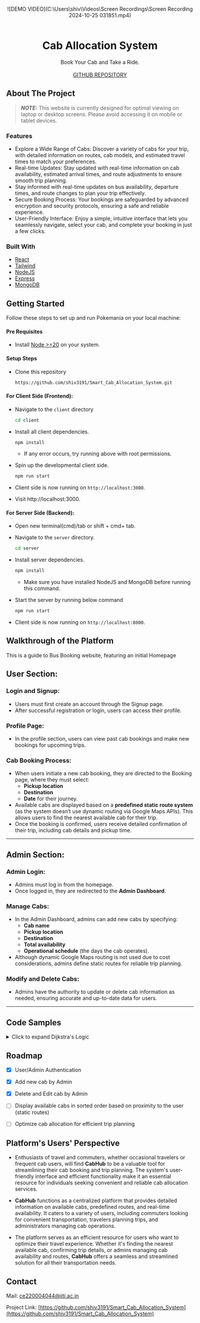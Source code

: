 <!-- Improved compatibility of back to top link: See: https://github.com/othneildrew/Best-README-Template/pull/73 -->
<a name="readme-top"></a>
<!--
*** Thanks for checking out the Best-README-Template. If you have a suggestion
*** that would make this better, please fork the repo and create a pull request
*** or simply open an issue with the tag "enhancement".
*** Don't forget to give the project a star!
*** Thanks again! Now go create something AMAZING! :D
-->



<!-- PROJECT SHIELDS -->
<!--
*** I'm using markdown "reference style" links for readability.
*** Reference links are enclosed in brackets [ ] instead of parentheses ( ).
*** See the bottom of this document for the declaration of the reference variables
*** for contributors-url, forks-url, etc. This is an optional, concise syntax you may use.
*** https://www.markdownguide.org/basic-syntax/#reference-style-links
-->


<!-- PROJECT video -->
<br />

<div align="center">
![DEMO VIDEO](C:\Users\shiv\Videos\Screen Recordings\Screen Recording 2024-10-25 031851.mp4)
  <br>
  <br>
  
  <h1 align="center">Cab Allocation System</h1>

  <p align="center">
    Book Your Cab and Take a Ride.
    <br />
    <br />
    <a href="https://github.com/shiv3191/Smart_Cab_Allocation_System">GITHUB REPOSITORY</a>
  </p>
</div>



<!-- ABOUT THE PROJECT -->
## About The Project

> **_NOTE:_** 
This website is currently designed for optimal viewing on laptop or desktop screens. Please avoid accessing it on mobile or tablet devices.
 

### Features
* Explore a Wide Range of Cabs: Discover a variety of cabs for your trip, with detailed information on routes, cab models, and estimated travel times to match your preferences.
* Real-time Updates: Stay updated with real-time information on cab availability, estimated arrival times, and route adjustments to ensure smooth trip planning.
* Stay informed with real-time updates on bus availability, departure times, and route changes to plan your trip effectively.
* Secure Booking Process: Your bookings are safeguarded by advanced encryption and security protocols, ensuring a safe and reliable experience.
* User-Friendly Interface: Enjoy a simple, intuitive interface that lets you seamlessly navigate, select your cab, and complete your booking in just a few clicks.





### Built With

* [React](https://legacy.reactjs.org/)
* [Tailwind](https://tailwindcss.com/)
* [NodeJS](https://nodejs.org/docs/latest/api/)
* [Express](http://expressjs.com)
* [MongoDB](https://www.mongodb.com/)






<!-- GETTING STARTED -->
## Getting Started

Follow these steps to set up and run Pokemania on your local machine:

#### Pre Requisites

* Install [Node >=20](https://nodejs.org/en/download) on your system.

#### Setup Steps

* Clone this repository
    ```sh
    https://github.com/shiv3191/Smart_Cab_Allocation_System.git
    ```
#### For Client Side (Frontend):
* Navigate to the `client` directory

    ```sh
    cd client
    ```

* Install all client dependencies.
  ```sh
  npm install
  ```

  * If any error occurs, try running above with root permissions.

* Spin up the developmental client side.

  ```sh
  npm run start
  ```

* Client side is now running on ```http://localhost:3000```.

* Visit http://localhost:3000.

#### For Server Side (Backend):
* Open new terminal(cmd)/tab or shift + cmd+ tab.

* Navigate to the `server` directory.
  ```sh
  cd server
  ```

* Install server dependencies.
  ```sh
  npm install
  ```
  *  Make sure you have installed NodeJS and MongoDB before running this command.

* Start the server by running below command
  ```sh
  npm run start
  ```
* Client side is now running on ```http://localhost:8000```.




<!-- USAGE EXAMPLES -->
<!-- ## Usage

For usage and Project Demo, please checkout the [Demo Video](https://res.cloudinary.com/defj06zfq/video/upload/v1703702825/g2ja7rclvzhzu1xp1szn.mp4) provided. -->

## Walkthrough of the Platform

This is a guide to Bus Booking website, featuring an initial Homepage  
## User Section:

### Login and Signup:
- Users must first create an account through the Signup page. 
- After successful registration or login, users can access their profile.

### Profile Page:
- In the profile section, users can view past cab bookings and make new bookings for upcoming trips.

### Cab Booking Process:
- When users initiate a new cab booking, they are directed to the Booking page, where they must select:
  - **Pickup location**
  - **Destination**
  - **Date** for their journey.
- Available cabs are displayed based on a **predefined static route system** (as the system doesn’t use dynamic routing via Google Maps APIs). This allows users to find the nearest available cab for their trip.
- Once the booking is confirmed, users receive detailed confirmation of their trip, including cab details and pickup time.

---

## Admin Section:

### Admin Login:
- Admins must log in from the homepage.
- Once logged in, they are redirected to the **Admin Dashboard**.

### Manage Cabs:
- In the Admin Dashboard, admins can add new cabs by specifying:
  - **Cab name**
  - **Pickup location**
  - **Destination**
  - **Total availability**
  - **Operational schedule** (the days the cab operates).
- Although dynamic Google Maps routing is not used due to cost considerations, admins define static routes for reliable trip planning.

### Modify and Delete Cabs:
- Admins have the authority to update or delete cab information as needed, ensuring accurate and up-to-date data for users.

---

## Code Samples
<details>
  <summary>Click to expand Dijkstra's Logic</summary>

  ```javascript
  export default async function findKShortestPaths(cities, distanceMatrix, src, dest, k) {
  const n = cities.length;

  // Initialize graph
  const g = new Array(n + 1).fill(null).map(() => []);
  for (const [edge, distance] of Object.entries(distanceMatrix)) {
    const [city1, city2] = edge.split("-");
    const city1Index = cities.indexOf(city1) + 1;
    const city2Index = cities.indexOf(city2) + 1;
    if(city1Index <= n && city2Index <= n) g[city1Index].push({ dest: city2Index, cost: distance });
  }

  // Vector to store distances
  const dis = new Array(n + 1).fill(null).map(() => Array(k).fill({cost: Infinity, pred: null}));
  const pred = new Array(n + 1).fill(null).map(() => Array(k).fill(Infinity));
  // Priority queue for Dijkstra's algorithm
  const pq = [{ cost: 0, node: cities.indexOf(src) + 1 }];
  let vis = []
  for(let i = 1; i <= n; i++) vis[i] = false;
  while (pq.length > 0) {
    const { node: u, cost: d } = pq.shift();
    // Check if the distance is less than the kth shortest distance to the destination
    if (dis[u][k - 1] < d) continue;
    if (u === cities.indexOf(dest) + 1) continue;
    if (vis[u]) continue;
    vis[u] = true;
    const v = g[u];

    // Traverse the adjacency list
    for (const { dest, cost } of v) {
      const newCost = d + cost;

      // Check if the new cost is less than the kth shortest distance to the destination
      if (newCost < dis[dest][k - 1].cost) {
        // Clear predecessors and add the new predecessor
        dis[dest][k - 1] = {cost: newCost, pred: u};
        
        // Sort the distances and predecessors after updating
        dis[dest].sort((a, b) => a.cost - b.cost);

        // Push the new cost and destination to the priority queue
        pq.push({ cost: newCost, node: dest });

        // Sort the priority queue based on cost
        pq.sort((a, b) => a.cost - b.cost);
      } 
    }
    
  }

  // Printing K shortest paths
  const result = dis[cities.indexOf(dest) + 1].slice(0, k);
  console.log(`Top ${k} Shortest Paths from ${src} to ${dest}:`);
  let res = new Set();
  for (let i = 0; i < k; i++) {
    const paths = await getPaths(dis, cities, src, dest, result[i].cost);

      res.add(JSON.stringify({distance: result[i].cost, paths: paths}))

    console.log(`Path ${i + 1}: ${result[i].cost} (Distance) - ${paths.join(" | ")}`);
    }
    return res;
   }

    async function getPaths(result, cities, src, dest, distance) {
    const paths = [];
    const path = [cities.indexOf(dest) + 1];
    let current = cities.indexOf(dest) + 1;
    while (current !== cities.indexOf(src) + 1) {
        const pred = result[current].find((x) => x.cost.toFixed(1) === distance.toFixed(1)).pred;
        path.push(pred);
        distance -= getDistance(cities[current - 1], cities[pred - 1]);
        current = pred;
    }
    path.reverse();
    for (let i = 0; i < path.length - 1; i++) {
        const city1 = cities[path[i] - 1];
        const city2 = cities[path[i + 1] - 1];
        paths.push(`${city1},${city2}`);
    }
    return paths;
  }

  function getDistance(city1, city2) {
  const key = `${city1}-${city2}`;
  return distanceMatrix[key];
  }

 // Load city data and distance matrix
 const cities = Object.keys(require("./cityMapping.json"));
 const distanceMatrix = require("./matrix.json");
  
  ```
</details>

<!-- <details>
<summary>Click to expand the evolution chain fetching logic</summary>

```javascript

useEffect(() => {
        const fetchAllEvolutionChains = async () => {
            try {
                const response = await axios.get('https://pokeapi.co/api/v2/evolution-chain?limit=541');
                const evolutionChainURLs = response.data.results.map((result) => result.url);
                const chainMap = {};

                // Fetch and process each evolution chain
                await Promise.all(evolutionChainURLs.map(async (url) => {
                    const chainResponse = await axios.get(url);
                    const evolutionData = chainResponse.data.chain;
                    const evolutionArray = buildEvolutionArray(evolutionData);

                    // Update the chainMap for each Pokémon in the evolution chain
                    evolutionArray.forEach((pokemon) => {
                        chainMap[pokemon] = evolutionArray;
                    });
                }));

                setEvolutionChains(chainMap);
            } catch (error) {
                console.error('Error fetching evolution chains:', error);
            }
        };

        // Recursive function to build the evolution array
        const buildEvolutionArray = (evolutionData) => {
            const evolvesTo = evolutionData.evolves_to.flatMap((evolution) => {
                return buildEvolutionArray(evolution);
            });

            return [evolutionData.species.name, ...evolvesTo];
        };

        fetchAllEvolutionChains();
    }, []);
```
</details>

<details>
<summary>Click to expand the sorting and fetch all pokemon logic</summary>

```javascript

const getAllPokemon = () => {
    fetch("https://pokeapi.co/api/v2/pokemon?limit=1302")
      .then((response) => response.json())
      .then((data) => {
        // setAllPokemons(data.results);
        // setFullPokemons(data.results);
        console.log(sort)
        console.log("anbfhjksdbvfhkwevfeghkjvdf wjehd")
        switch (sort) {
          case "1":
            setAllPokemons([...data.results].sort((a, b) => parseInt(a.url.split("/")[6]) - parseInt(b.url.split("/")[6])));
            break;
          case "2":
            setAllPokemons([...data.results].sort((a, b) => parseInt(b.url.split("/")[6]) - parseInt(a.url.split("/")[6])));
            break;
          case "3":
            setAllPokemons([...data.results].sort((a, b) => a.name.localeCompare(b.name)));
            break;
          case "4":
            setAllPokemons([...data.results].sort((a, b) => b.name.localeCompare(a.name)));
            break;
          default:
            setAllPokemons([...data.results]);
        }
      });
  };
```
</details> --> 


<!-- ROADMAP -->
## Roadmap

- [x] User/Admin Authentication
- [x] Add new cab by Admin
- [x] Delete and Edit cab by Admin
- [ ] Display available cabs in sorted order based on proximity to the user (static routes)
- [ ] Optimize cab allocation for efficient trip planning



## Platform's Users' Perspective

* Enthusiasts of travel and commuters, whether occasional travelers or frequent cab users, will find **CabHub** to be a valuable tool for streamlining their cab booking and trip planning. The system's user-friendly interface and efficient functionality make it an essential resource for individuals seeking convenient and reliable cab allocation services.

* **CabHub** functions as a centralized platform that provides detailed information on available cabs, predefined routes, and real-time availability. It caters to a variety of users, including commuters looking for convenient transportation, travelers planning trips, and administrators managing cab operations.

* The platform serves as an efficient resource for users who want to optimize their travel experience. Whether it's finding the nearest available cab, confirming trip details, or admins managing cab availability and routes, **CabHub** offers a seamless and streamlined solution for all their transportation needs.

<!-- CONTACT -->
## Contact

Mail: [ce220004044@iiti.ac.in](ce220004044@iiti.ac.in)

Project Link: [https://github.com/shiv3191/Smart_Cab_Allocation_System](https://github.com/shiv3191/Smart_Cab_Allocation_System)


<!-- MARKDOWN LINKS & IMAGES -->
<!-- https://www.markdownguide.org/basic-syntax/#reference-style-links -->
[contributors-shield]: https://img.shields.io/github/contributors/othneildrew/Best-README-Template.svg?style=for-the-badge
[contributors-url]: https://github.com/othneildrew/Best-README-Template/graphs/contributors
[forks-shield]: https://img.shields.io/github/forks/othneildrew/Best-README-Template.svg?style=for-the-badge
[forks-url]: https://github.com/othneildrew/Best-README-Template/network/members
[stars-shield]: https://img.shields.io/github/stars/othneildrew/Best-README-Template.svg?style=for-the-badge
[stars-url]: https://github.com/othneildrew/Best-README-Template/stargazers
[issues-shield]: https://img.shields.io/github/issues/othneildrew/Best-README-Template.svg?style=for-the-badge
[issues-url]: https://github.com/othneildrew/Best-README-Template/issues
[license-shield]: https://img.shields.io/github/license/othneildrew/Best-README-Template.svg?style=for-the-badge
[license-url]: https://github.com/othneildrew/Best-README-Template/blob/master/LICENSE.txt
[linkedin-shield]: https://img.shields.io/badge/-LinkedIn-black.svg?style=for-the-badge&logo=linkedin&colorB=555
[linkedin-url]: https://linkedin.com/in/othneildrew
[product-screenshot]: images/screenshot.png
[Next.js]: https://img.shields.io/badge/next.js-000000?style=for-the-badge&logo=nextdotjs&logoColor=white
[Next-url]: https://nextjs.org/
[React.js]: https://img.shields.io/badge/React-20232A?style=for-the-badge&logo=react&logoColor=61DAFB
[React-url]: https://reactjs.org/
[Vue.js]: https://img.shields.io/badge/Vue.js-35495E?style=for-the-badge&logo=vuedotjs&logoColor=4FC08D
[Vue-url]: https://vuejs.org/
[Angular.io]: https://img.shields.io/badge/Angular-DD0031?style=for-the-badge&logo=angular&logoColor=white
[Angular-url]: https://angular.io/
[Svelte.dev]: https://img.shields.io/badge/Svelte-4A4A55?style=for-the-badge&logo=svelte&logoColor=FF3E00
[Svelte-url]: https://svelte.dev/
[Laravel.com]: https://img.shields.io/badge/Laravel-FF2D20?style=for-the-badge&logo=laravel&logoColor=white
[Laravel-url]: https://laravel.com
[Bootstrap.com]: https://img.shields.io/badge/Bootstrap-563D7C?style=for-the-badge&logo=bootstrap&logoColor=white
[Bootstrap-url]: https://getbootstrap.com
[JQuery.com]: https://img.shields.io/badge/jQuery-0769AD?style=for-the-badge&logo=jquery&logoColor=white
[JQuery-url]: https://jquery.com 
